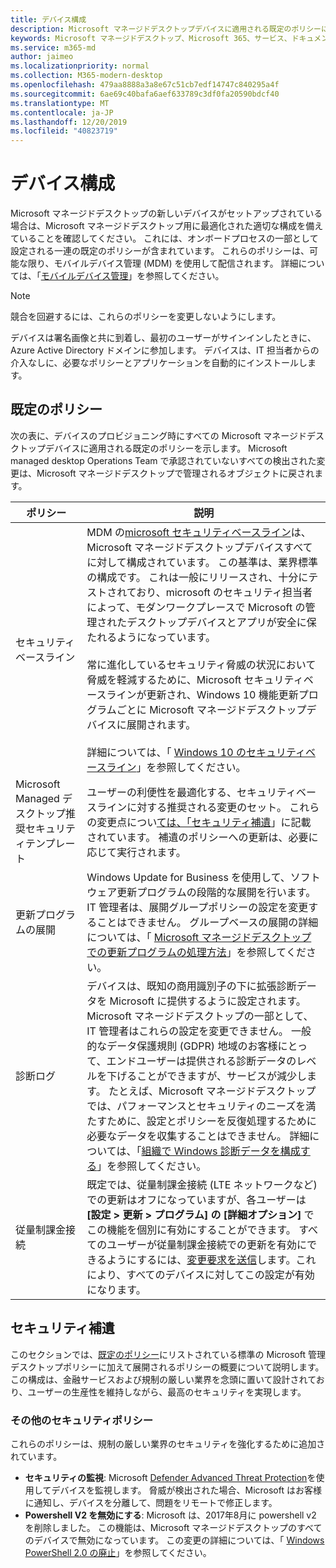 ```yaml
---
title: デバイス構成
description: Microsoft マネージドデスクトップデバイスに適用される既定のポリシーについて説明します。
keywords: Microsoft マネージドデスクトップ、Microsoft 365、サービス、ドキュメント
ms.service: m365-md
author: jaimeo
ms.localizationpriority: normal
ms.collection: M365-modern-desktop
ms.openlocfilehash: 479aa8888a3a8e67c51cb7edf14747c840295a4f
ms.sourcegitcommit: 6ae69c40bafa6aef633789c3df0fa20590bdcf40
ms.translationtype: MT
ms.contentlocale: ja-JP
ms.lasthandoff: 12/20/2019
ms.locfileid: "40823719"
---
```

# <a name="device-configuration"></a>デバイス構成


<!--This topic is the target for a "Learn more" link in the Enterprise Agreement (aka.ms/dev-config); do not delete.-->

<!-- Device configuration and Security Addendum-->

Microsoft マネージドデスクトップの新しいデバイスがセットアップされている場合は、Microsoft マネージドデスクトップ用に最適化された適切な構成を備えていることを確認してください。 これには、オンボードプロセスの一部として設定される一連の既定のポリシーが含まれています。 これらのポリシーは、可能な限り、モバイルデバイス管理 (MDM) を使用して配信されます。 詳細については、「[モバイルデバイス管理](https://docs.microsoft.com/windows/client-management/mdm/)」を参照してください。 

>[!NOTE]
>競合を回避するには、これらのポリシーを変更しないようにします。

デバイスは署名画像と共に到着し、最初のユーザーがサインインしたときに、Azure Active Directory ドメインに参加します。 デバイスは、IT 担当者からの介入なしに、必要なポリシーとアプリケーションを自動的にインストールします。

## <a name="default-policies"></a>既定のポリシー

次の表に、デバイスのプロビジョニング時にすべての Microsoft マネージドデスクトップデバイスに適用される既定のポリシーを示します。 Microsoft managed desktop Operations Team で承認されていないすべての検出された変更は、Microsoft マネージドデスクトップで管理されるオブジェクトに戻されます。

ポリシー | 説明
--- | ---
セキュリティベースライン | MDM の[microsoft セキュリティベースライン](https://docs.microsoft.com/windows/device-security/windows-security-baselines)は、Microsoft マネージドデスクトップデバイスすべてに対して構成されています。 この基準は、業界標準の構成です。 これは一般にリリースされ、十分にテストされており、microsoft のセキュリティ担当者によって、モダンワークプレースで Microsoft の管理されたデスクトップデバイスとアプリが安全に保たれるようになっています。 <br><br>常に進化しているセキュリティ脅威の状況において脅威を軽減するために、Microsoft セキュリティベースラインが更新され、Windows 10 機能更新プログラムごとに Microsoft マネージドデスクトップデバイスに展開されます。<br><br>詳細については、「 [Windows 10 のセキュリティベースライン](https://blogs.technet.microsoft.com/secguide/2017/10/18/security-baseline-for-windows-10-fall-creators-update-v1709-final/)」を参照してください。
Microsoft Managed デスクトップ推奨セキュリティテンプレート | ユーザーの利便性を最適化する、セキュリティベースラインに対する推奨される変更のセット。  これらの変更点につい[ては、「セキュリティ補遺](#security-addendum)」に記載されています。 補遺のポリシーへの更新は、必要に応じて実行されます。  
更新プログラムの展開 | Windows Update for Business を使用して、ソフトウェア更新プログラムの段階的な展開を行います。 IT 管理者は、展開グループポリシーの設定を変更することはできません。 グループベースの展開の詳細については、「 [Microsoft マネージドデスクトップでの更新プログラムの処理方法](updates.md)」を参照してください。
診断ログ | デバイスは、既知の商用識別子の下に拡張診断データを Microsoft に提供するように設定されます。 Microsoft マネージドデスクトップの一部として、IT 管理者はこれらの設定を変更できません。 一般的なデータ保護規則 (GDPR) 地域のお客様にとって、エンドユーザーは提供される診断データのレベルを下げることができますが、サービスが減少します。 たとえば、Microsoft マネージドデスクトップでは、パフォーマンスとセキュリティのニーズを満たすために、設定とポリシーを反復処理するために必要なデータを収集することはできません。 詳細については、「[組織で Windows 診断データを構成する](https://docs.microsoft.com/windows/privacy/configure-windows-diagnostic-data-in-your-organization#enhanced-level)」を参照してください。
従量制課金接続 | 既定では、従量制課金接続 (LTE ネットワークなど) での更新はオフになっていますが、各ユーザーは **[設定 > 更新 > プログラム] の [詳細オプション]** でこの機能を個別に有効にすることができます。 すべてのユーザーが従量制課金接続での更新を有効にできるようにするには、[変更要求を送信](https://docs.microsoft.com/microsoft-365/managed-desktop/working-with-managed-desktop/admin-support)します。これにより、すべてのデバイスに対してこの設定が有効になります。

 ## <a name="security-addendum"></a>セキュリティ補遺

 このセクションでは、[既定のポリシー](#default-policies)にリストされている標準の Microsoft 管理デスクトップポリシーに加えて展開されるポリシーの概要について説明します。 この構成は、金融サービスおよび規制の厳しい業界を念頭に置いて設計されており、ユーザーの生産性を維持しながら、最高のセキュリティを実現します。

 ### <a name="additional-security-policies"></a>その他のセキュリティポリシー

 これらのポリシーは、規制の厳しい業界のセキュリティを強化するために追加されています。 
 - **セキュリティの監視**: Microsoft [Defender Advanced Threat Protection](https://docs.microsoft.com/windows/security/threat-protection/windows-defender-atp/windows-defender-advanced-threat-protection)を使用してデバイスを監視します。 脅威が検出された場合、Microsoft はお客様に通知し、デバイスを分離して、問題をリモートで修正します。 
 - **Powershell V2 を無効にする**: Microsoft は、2017年8月に powershell v2 を削除しました。 この機能は、Microsoft マネージドデスクトップのすべてのデバイスで無効になっています。 この変更の詳細については、「 [Windows PowerShell 2.0 の廃止](https://devblogs.microsoft.com/powershell/windows-powershell-2-0-deprecation/)」を参照してください。
